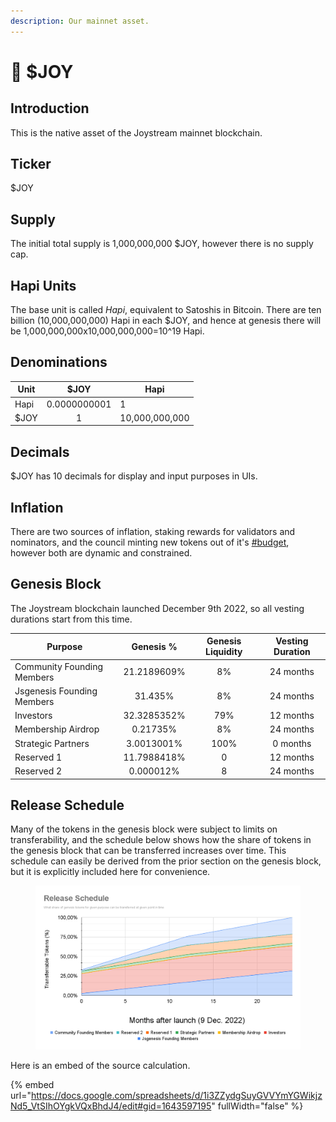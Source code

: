 ```yaml
---
description: Our mainnet asset.
---
```


# 🚀 $JOY

## Introduction

This is the native asset of the Joystream mainnet blockchain.

## Ticker

$JOY

## Supply

The initial total supply is 1,000,000,000 $JOY, however there is no supply cap.

## Hapi Units

The base unit is called _Hapi_, equivalent to Satoshis in Bitcoin. There are ten billion (10,000,000,000) Hapi in each $JOY, and hence at genesis there will be 1,000,000,000x10,000,000,000=10^19 Hapi.

## Denominations&#x20;

| Unit |     $JOY     | Hapi           |
| ---- | :----------: | -------------- |
| Hapi | 0.0000000001 | 1              |
| $JOY |       1      | 10,000,000,000 |

## Decimals

$JOY has 10 decimals for display and input purposes in UIs.

## Inflation

There are two sources of inflation, staking rewards for validators and nominators, and the council minting new tokens out of it's [#budget](system/council.md#budget "mention"), however both are dynamic and constrained.

## Genesis Block

The Joystream blockchain launched December 9th 2022, so all vesting durations start from this time.

| Purpose                    |  Genesis %  | Genesis Liquidity | Vesting Duration |
| -------------------------- | :---------: | :---------------: | :--------------: |
| Community Founding Members | 21.2189609% |         8%        |     24 months    |
| Jsgenesis Founding Members |   31.435%   |         8%        |     24 months    |
| Investors                  | 32.3285352% |        79%        |     12 months    |
| Membership Airdrop         |   0.21735%  |         8%        |     24 months    |
| Strategic Partners         |  3.0013001% |        100%       |     0 months     |
| Reserved 1                 | 11.7988418% |         0         |     12 months    |
| Reserved 2                 |  0.000012%  |         8         |     24 months    |

## Release Schedule

Many of the tokens in the genesis block were subject to limits on transferability, and the schedule below shows how the share of tokens in the genesis block that can be transferred increases over time. This schedule can easily be derived from the prior section on the genesis block, but it is explicitly included here for convenience.

<figure><img src=".gitbook/assets/Release Schedule.png" alt=""><figcaption></figcaption></figure>

Here is an embed of the source calculation.

{% embed url="https://docs.google.com/spreadsheets/d/1i3ZZydgSuyGVVYmYGWikjzNd5_VtSIhOYgkVQxBhdJ4/edit#gid=1643597195" fullWidth="false" %}
